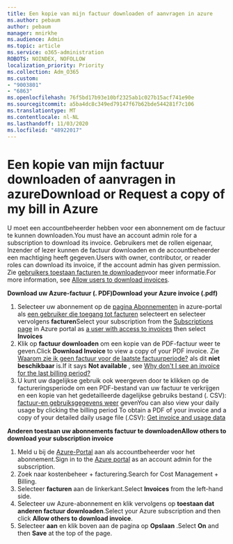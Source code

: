 ```yaml
---
title: Een kopie van mijn factuur downloaden of aanvragen in azure
ms.author: pebaum
author: pebaum
manager: mnirkhe
ms.audience: Admin
ms.topic: article
ms.service: o365-administration
ROBOTS: NOINDEX, NOFOLLOW
localization_priority: Priority
ms.collection: Adm_O365
ms.custom:
- "9003801"
- "6863"
ms.openlocfilehash: 76f5bd17b93e10bf2325ab1c027b15acf741e90e
ms.sourcegitcommit: a5ba4dc8c349ed79147f67b62bde544281f7c106
ms.translationtype: MT
ms.contentlocale: nl-NL
ms.lasthandoff: 11/03/2020
ms.locfileid: "48922017"
---
```

# <a name="download-or-request-a-copy-of-my-bill-in-azure"></a><span data-ttu-id="7d677-102">Een kopie van mijn factuur downloaden of aanvragen in azure</span><span class="sxs-lookup"><span data-stu-id="7d677-102">Download or Request a copy of my bill in Azure</span></span>

<span data-ttu-id="7d677-103">U moet een accountbeheerder hebben voor een abonnement om de factuur te kunnen downloaden.</span><span class="sxs-lookup"><span data-stu-id="7d677-103">You must have an account admin role for a subscription to download its invoice.</span></span> <span data-ttu-id="7d677-104">Gebruikers met de rollen eigenaar, Inzender of lezer kunnen de factuur downloaden en de accountbeheerder een machtiging heeft gegeven.</span><span class="sxs-lookup"><span data-stu-id="7d677-104">Users with owner, contributor, or reader roles can download its invoice, if the account admin has given permission.</span></span> <span data-ttu-id="7d677-105">Zie [gebruikers toestaan facturen te downloaden](https://docs.microsoft.com/azure/cost-management-billing/manage/manage-billing-access#opt-in)voor meer informatie.</span><span class="sxs-lookup"><span data-stu-id="7d677-105">For more information, see [Allow users to download invoices](https://docs.microsoft.com/azure/cost-management-billing/manage/manage-billing-access#opt-in).</span></span>

<span data-ttu-id="7d677-106">**Download uw Azure-factuur (. PDF)**</span><span class="sxs-lookup"><span data-stu-id="7d677-106">**Download your Azure invoice (.pdf)**</span></span>

1. <span data-ttu-id="7d677-107">Selecteer uw abonnement op de [pagina Abonnementen](https://portal.azure.com/#blade/Microsoft_Azure_Billing/SubscriptionsBlade) in azure-portal als [een gebruiker die toegang tot facturen](https://docs.microsoft.com/azure/cost-management-billing/manage/manage-billing-access?WT.mc_id=Portal-Microsoft_Azure_Support) selecteert en selecteer vervolgens **facturen**</span><span class="sxs-lookup"><span data-stu-id="7d677-107">Select your subscription from the [Subscriptions page](https://portal.azure.com/#blade/Microsoft_Azure_Billing/SubscriptionsBlade) in Azure portal as [a user with access to invoices](https://docs.microsoft.com/azure/cost-management-billing/manage/manage-billing-access?WT.mc_id=Portal-Microsoft_Azure_Support) then select **Invoices**</span></span>
2. <span data-ttu-id="7d677-108">Klik op **factuur downloaden** om een kopie van de PDF-factuur weer te geven.</span><span class="sxs-lookup"><span data-stu-id="7d677-108">Click **Download Invoice** to view a copy of your PDF invoice.</span></span> <span data-ttu-id="7d677-109">Zie [Waarom zie ik geen factuur voor de laatste factuurperiode?](https://docs.microsoft.com/azure/cost-management-billing/manage/download-azure-invoice-daily-usage-date?WT.mc_id=Portal-Microsoft_Azure_Support#noinvoice) als dit **niet beschikbaar** is.</span><span class="sxs-lookup"><span data-stu-id="7d677-109">If it says **Not available** , see [Why don't I see an invoice for the last billing period?](https://docs.microsoft.com/azure/cost-management-billing/manage/download-azure-invoice-daily-usage-date?WT.mc_id=Portal-Microsoft_Azure_Support#noinvoice)</span></span>
3. <span data-ttu-id="7d677-110">U kunt uw dagelijkse gebruik ook weergeven door te klikken op de factureringsperiode om een PDF-bestand van uw factuur te verkrijgen en een kopie van het gedetailleerde dagelijkse gebruiks bestand (. CSV): [factuur-en gebruiksgegevens weer](https://docs.microsoft.com/azure/cost-management-billing/manage/download-azure-invoice-daily-usage-date?WT.mc_id=Portal-Microsoft_Azure_Support) geven</span><span class="sxs-lookup"><span data-stu-id="7d677-110">You can also view your daily usage by clicking the billing period To obtain a PDF of your invoice and a copy of your detailed daily usage file (.CSV): [Get invoice and usage data](https://docs.microsoft.com/azure/cost-management-billing/manage/download-azure-invoice-daily-usage-date?WT.mc_id=Portal-Microsoft_Azure_Support)</span></span>  

<span data-ttu-id="7d677-111">**Anderen toestaan uw abonnements factuur te downloaden**</span><span class="sxs-lookup"><span data-stu-id="7d677-111">**Allow others to download your subscription invoice**</span></span>

1. <span data-ttu-id="7d677-112">Meld u bij de [Azure-Portal](https://portal.azure.com/) aan als accountbeheerder voor het abonnement.</span><span class="sxs-lookup"><span data-stu-id="7d677-112">Sign in to the [Azure portal](https://portal.azure.com/) as an account admin for the subscription.</span></span>
2. <span data-ttu-id="7d677-113">Zoek naar kostenbeheer + facturering.</span><span class="sxs-lookup"><span data-stu-id="7d677-113">Search for Cost Management + Billing.</span></span>
3. <span data-ttu-id="7d677-114">Selecteer **facturen** aan de linkerkant.</span><span class="sxs-lookup"><span data-stu-id="7d677-114">Select **Invoices** from the left-hand side.</span></span>
4. <span data-ttu-id="7d677-115">Selecteer uw Azure-abonnement en klik vervolgens op **toestaan dat anderen factuur downloaden**.</span><span class="sxs-lookup"><span data-stu-id="7d677-115">Select your Azure subscription and then click **Allow others to download invoice**.</span></span>
5. <span data-ttu-id="7d677-116">Selecteer **aan** en klik boven aan de pagina op **Opslaan** .</span><span class="sxs-lookup"><span data-stu-id="7d677-116">Select **On** and then **Save** at the top of the page.</span></span>
